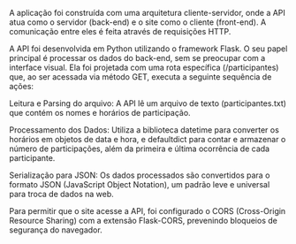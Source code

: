 A aplicação foi construída com uma arquitetura cliente-servidor, onde a API atua como o servidor (back-end) e o site como o cliente (front-end). A comunicação entre eles é feita através de requisições HTTP.

A API foi desenvolvida em Python utilizando o framework Flask. O seu papel principal é processar os dados do back-end, sem se preocupar com a interface visual. Ela foi projetada com uma rota específica (/participantes) que, ao ser acessada via método GET, executa a seguinte sequência de ações:

Leitura e Parsing do arquivo: A API lê um arquivo de texto (participantes.txt) que contém os nomes e horários de participação.

Processamento dos Dados: Utiliza a biblioteca datetime para converter os horários em objetos de data e hora, e defaultdict para contar e armazenar o número de participações, além da primeira e última ocorrência de cada participante.

Serialização para JSON: Os dados processados são convertidos para o formato JSON (JavaScript Object Notation), um padrão leve e universal para troca de dados na web.

Para permitir que o site acesse a API, foi configurado o CORS (Cross-Origin Resource Sharing) com a extensão Flask-CORS, prevenindo bloqueios de segurança do navegador.
